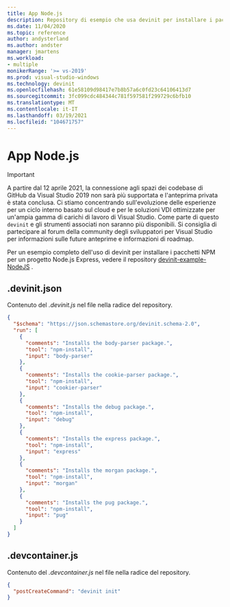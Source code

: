 ```yaml
---
title: App Node.js
description: Repository di esempio che usa devinit per installare i pacchetti NPM per un progetto Node.js Express.
ms.date: 11/04/2020
ms.topic: reference
author: andysterland
ms.author: andster
manager: jmartens
ms.workload:
- multiple
monikerRange: '>= vs-2019'
ms.prod: visual-studio-windows
ms.technology: devinit
ms.openlocfilehash: 61e58109d98417e7b8b57a6c0fd23c64106413d7
ms.sourcegitcommit: 3fc099cdc484344c781f597581f299729c6bfb10
ms.translationtype: MT
ms.contentlocale: it-IT
ms.lasthandoff: 03/19/2021
ms.locfileid: "104671757"
---
```

# <a name="nodejs-app"></a>App Node.js

> [!IMPORTANT]
> A partire dal 12 aprile 2021, la connessione agli spazi dei codebase di GitHub da Visual Studio 2019 non sarà più supportata e l'anteprima privata è stata conclusa. Ci stiamo concentrando sull'evoluzione delle esperienze per un ciclo interno basato sul cloud e per le soluzioni VDI ottimizzate per un'ampia gamma di carichi di lavoro di Visual Studio. Come parte di questo `devinit` e gli strumenti associati non saranno più disponibili. Si consiglia di partecipare al forum della community degli sviluppatori per Visual Studio per informazioni sulle future anteprime e informazioni di roadmap.

Per un esempio completo dell'uso di devinit per installare i pacchetti NPM per un progetto Node.js Express, vedere il repository [devinit-example-NodeJS](https://github.com/microsoft/devinit-example-nodejs) .

## <a name="devinitjson"></a>.devinit.json

Contenuto del _.devinit.js_ nel file nella radice del repository.

```json
{
  "$schema": "https://json.schemastore.org/devinit.schema-2.0",
  "run": [
    {
      "comments": "Installs the body-parser package.",
      "tool": "npm-install",
      "input": "body-parser"
    },
    {
      "comments": "Installs the cookie-parser package.",
      "tool": "npm-install",
      "input": "cookier-parser"
    },
    {
      "comments": "Installs the debug package.",
      "tool": "npm-install",
      "input": "debug"
    },
    {
      "comments": "Installs the express package.",
      "tool": "npm-install",
      "input": "express"
    },
    {
      "comments": "Installs the morgan package.",
      "tool": "npm-install",
      "input": "morgan"
    },
    {
      "comments": "Installs the pug package.",
      "tool": "npm-install",
      "input": "pug"
    }
  ]
}

```

## <a name="devcontainerjson"></a>.devcontainer.js

Contenuto del _.devcontainer.js_ nel file nella radice del repository.

```json
{
  "postCreateCommand": "devinit init"
}
```

